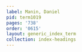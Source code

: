 ```yaml
---
label: Manin, Daniel
pid: term1019
pages: '738'
order: '0615'
layout: generic_index_term
collection: index-headings
---
```

